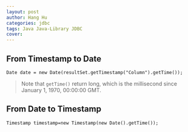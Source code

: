 ```yaml
---
layout: post
author: Hang Hu
categories: jdbc
tags: Java Java-Library JDBC 
cover: 
---
```


## From Timestamp to Date

```
Date date = new Date(resultSet.getTimestamp("Column").getTime());
```

>Note that `getTime()` return long, which is the millisecond since January 1, 1970, 00:00:00 GMT.

## From Date to Timestamp

```
Timestamp timestamp=new Timestamp(new Date().getTime());
```

